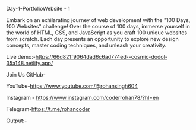 Day-1-PortfolioWebsite - 1

Embark on an exhilarating journey of web development with the "100 Days, 100 Websites" challenge! Over the course of 100 days, immerse yourself in the world of HTML, CSS, and JavaScript as you craft 100 unique websites from scratch. Each day presents an opportunity to explore new design concepts, master coding techniques, and unleash your creativity.


Live demo:-https://66d821f9064dad6c6ad774ed--cosmic-dodol-35a148.netlify.app/

Join Us
GitHub-

YouTube-https://www.youtube.com/@rohansingh604

Instagram - https://www.instagram.com/coderrohan78/?hl=en

Telegram-https://t.me/rohancoder

Output:-

